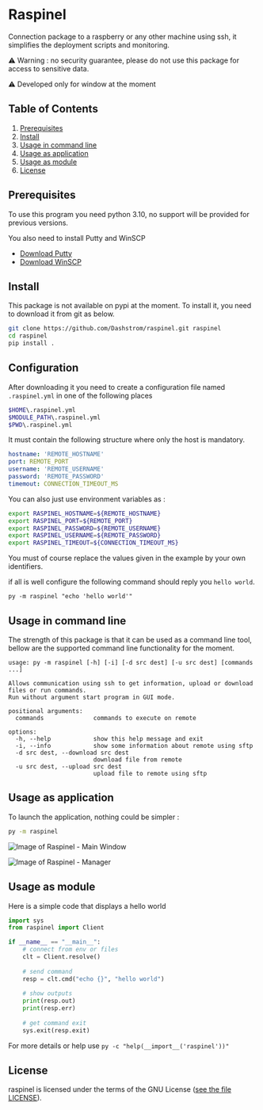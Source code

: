 # Raspinel

Connection package to a raspberry or any other machine using ssh,
it simplifies the deployment scripts and monitoring.

⚠️ Warning : no security guarantee, please do not use this package for access to sensitive data.

⚠️ Developed only for window at the moment

## Table of Contents
1. [Prerequisites](#prerequisites)
2. [Install](#install)
3. [Usage in command line](#usage-in-command-line)
4. [Usage as application](#usage-as-application)
4. [Usage as module](#usage-as-module)
4. [License](#license)

## Prerequisites

To use this program you need python 3.10, no support will be provided for previous versions.


You also need to install Putty and WinSCP
- [Download Putty](https://www.chiark.greenend.org.uk/~sgtatham/putty/latest.html)
- [Download WinSCP](https://winscp.net/eng/download.php)

## Install

This package is not available on pypi at the moment.
To install it, you need to download it from git as below.

```sh
git clone https://github.com/Dashstrom/raspinel.git raspinel
cd raspinel
pip install .
```

## Configuration
After downloading it you need to create a configuration file named `.raspinel.yml` in one of the following places
```sh
$HOME\.raspinel.yml
$MODULE_PATH\.raspinel.yml
$PWD\.raspinel.yml
```

It must contain the following structure where only the host is mandatory.
```yml
hostname: 'REMOTE_HOSTNAME'
port: REMOTE_PORT
username: 'REMOTE_USERNAME'
password: 'REMOTE_PASSWORD'
timemout: CONNECTION_TIMEOUT_MS
```

You can also just use environment variables as :
```sh
export RASPINEL_HOSTNAME=${REMOTE_HOSTNAME}
export RASPINEL_PORT=${REMOTE_PORT}
export RASPINEL_PASSWORD=${REMOTE_USERNAME}
export RASPINEL_USERNAME=${REMOTE_PASSWORD}
export RASPINEL_TIMEOUT=${CONNECTION_TIMEOUT_MS}
```

You must of course replace the values given in the example by your own identifiers.

if all is well configure the following command should reply you `hello world`.
```
py -m raspinel "echo 'hello world'"
```
## Usage in command line

The strength of this package is that it can be used as a command line tool,
bellow are the supported command line functionality for the moment.
```
usage: py -m raspinel [-h] [-i] [-d src dest] [-u src dest] [commands ...]

Allows communication using ssh to get information, upload or download files or run commands.
Run without argument start program in GUI mode.

positional arguments:
  commands              commands to execute on remote

options:
  -h, --help            show this help message and exit
  -i, --info            show some information about remote using sftp
  -d src dest, --download src dest
                        download file from remote
  -u src dest, --upload src dest
                        upload file to remote using sftp
```


## Usage as application
To launch the application, nothing could be simpler : 
```sh
py -m raspinel
```

![Image of Raspinel - Main Window]()

![Image of Raspinel - Manager]()



## Usage as module

Here is a simple code that displays a hello world
```python
import sys
from raspinel import Client

if __name__ == "__main__":
    # connect from env or files
    clt = Client.resolve()
    
    # send command
    resp = clt.cmd("echo {}", "hello world")
    
    # show outputs
    print(resp.out)
    print(resp.err)
    
    # get command exit
    sys.exit(resp.exit)
```

For more details or help use `py -c "help(__import__('raspinel'))"`

## License

raspinel is licensed under the terms of the GNU License ([see the file LICENSE](https://github.com/Dashstrom/raspinel/blob/main/LICENSE)).